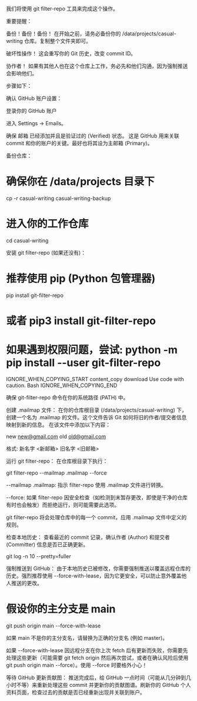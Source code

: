 

我们将使用 git filter-repo 工具来完成这个操作。

重要提醒：

备份！备份！备份！ 在开始之前，请务必备份你的 /data/projects/casual-writing 仓库。复制整个文件夹即可。

破坏性操作！ 这会重写你的 Git 历史，改变 commit ID。

协作者！ 如果有其他人也在这个仓库上工作，务必先和他们沟通，因为强制推送会影响他们。

步骤如下：

确认 GitHub 账户设置：

登录你的 GitHub 账户 

进入 Settings -> Emails。

确保 邮箱 已经添加并且是验证过的 (Verified) 状态。 这是 GitHub 用来关联 commit 和你的账户的关键。最好也将其设为主邮箱 (Primary)。

备份仓库：

# 确保你在 /data/projects 目录下
cp -r casual-writing casual-writing-backup
# 进入你的工作仓库
cd casual-writing


安装 git filter-repo (如果还没有)：

# 推荐使用 pip (Python 包管理器)
pip install git-filter-repo
# 或者 pip3 install git-filter-repo
# 如果遇到权限问题，尝试: python -m pip install --user git-filter-repo
IGNORE_WHEN_COPYING_START
content_copy
download
Use code with caution.
Bash
IGNORE_WHEN_COPYING_END

确保 git-filter-repo 命令在你的系统路径 (PATH) 中。

创建 .mailmap 文件：
在你的仓库根目录 (/data/projects/casual-writing) 下，创建一个名为 .mailmap 的文件。这个文件告诉 Git 如何将旧的作者/提交者信息映射到新的信息。
在该文件中添加以下内容：

new <new@gmail.com> old <old@gmail.com>


格式: 新名字 <新邮箱> 旧名字 <旧邮箱>



运行 git filter-repo：
在仓库根目录下执行：

git filter-repo --mailmap .mailmap --force


--mailmap .mailmap: 指示 filter-repo 使用 .mailmap 文件进行转换。

--force: 如果 filter-repo 因安全检查（如检测到未暂存更改，即使是干净的仓库有时也会触发）而拒绝运行，则可能需要此选项。

git filter-repo 将会处理仓库中的每一个 commit，应用 .mailmap 文件中定义的规则。

检查本地历史：
查看最近的 commit 记录，确认作者 (Author) 和提交者 (Committer) 信息是否已正确更新。

git log -n 10 --pretty=fuller


强制推送到 GitHub：
由于本地历史已被修改，你需要强制推送以覆盖远程仓库的历史。强烈推荐使用 --force-with-lease，因为它更安全，可以防止意外覆盖他人推送的更改。

# 假设你的主分支是 main
git push origin main --force-with-lease


如果 main 不是你的主分支名，请替换为正确的分支名 (例如 master)。

如果 --force-with-lease 因远程分支在你上次 fetch 后有更新而失败，你需要先处理这些更新（可能需要 git fetch origin 然后再次尝试，或者在确认风险后使用 git push origin main --force）。使用 --force 时要格外小心！

等待 GitHub 更新贡献图：
推送完成后，给 GitHub 一点时间（可能从几分钟到几小时不等）来重新处理这些 commit 并更新你的贡献图谱。刷新你的 GitHub 个人资料页面，检查过去的贡献是否已经重新出现并关联到账户。

